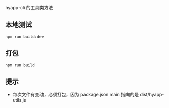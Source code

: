 hyapp-cli 的工具类方法

## 本地测试

```
npm run build:dev
```

## 打包

```
npm run build
```

## 提示

- 每次文件有变动，必须打包，因为 package.json main 指向的是 dist/hyapp-utils.js
